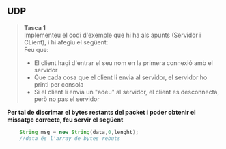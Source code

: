 ## UDP 

>**Tasca 1**  
>Implementeu el codi d'exemple que hi ha als apunts (Servidor i CLient), i hi afegiu el següent:  
>Feu que:  
> - El client hagi d'entrar el seu nom en la primera connexió amb el servidor  
> - Que cada cosa que el client li envia al servidor, el servidor ho printi per consola
> - Si el client li envia un "adeu" al servidor, el client es desconnecta, però no pas el servidor
> 

**Per tal de discrimar el bytes restants del packet i poder obtenir el missatge correcte, feu servir el següent**
```java
    String msg = new String(data,0,lenght);
    //data és l'array de bytes rebuts
```
